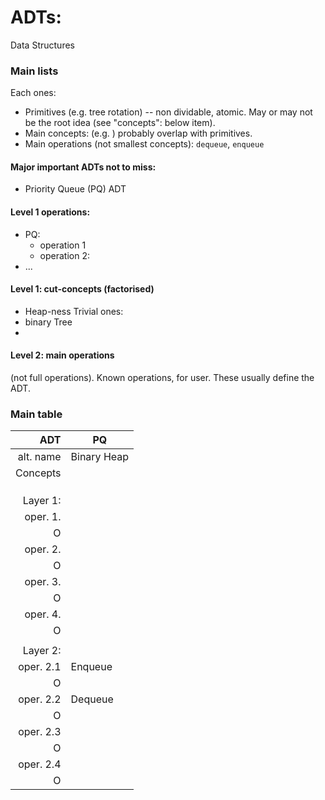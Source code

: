 # ADTs:
Data Structures

### Main lists
Each ones:
* Primitives (e.g. tree rotation) -- non dividable, atomic. May or may not be the root idea (see "concepts": below item).
* Main concepts: (e.g. ) probably overlap with primitives.
* Main operations (not smallest concepts): `dequeue`, `enqueue`

#### Major important ADTs not to miss:
* Priority Queue (PQ) ADT


#### Level 1 operations:
* PQ:
   * operation 1
   * operation 2:
* ...

#### Level 1: cut-concepts (factorised)
* Heap-ness
Trivial ones:
* binary Tree
* 

#### Level 2: main operations
(not full operations). Known operations, for user. These usually define the ADT.

### Main table
| ADT     |  PQ      |
|---------:|----------|
|alt. name| Binary Heap |
| Concepts |         |
|          |         |
|          |         |
|          |         |
|Layer 1:  |          |
|oper. 1.  |          |
|        O |          |
|oper. 2.  |          |
|        O |          |
|oper. 3.  |          |
|        O |          |
|oper. 4.  |          |
|        O |          |
|          |          |
| Layer 2: |          |
|oper. 2.1 | Enqueue  |
|        O |          |
|oper. 2.2 | Dequeue  |
|        O |          |
|oper. 2.3 |          |
|        O |          |
|oper. 2.4 |          |
|        O |          |

